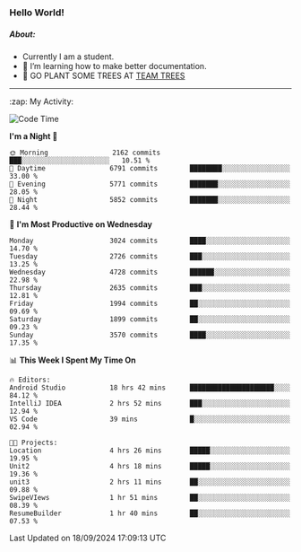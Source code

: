 ### Hello World!

##### About:
- Currently I am a student.
- 🌱 I’m learning how to make better documentation.
- 🌱 GO PLANT SOME TREES AT [TEAM TREES](https://teamtrees.org/)

---
  <summary>:zap: My Activity:</summary>
  
<!--START_SECTION:waka-->
![Code Time](http://img.shields.io/badge/Code%20Time-1%2C472%20hrs%2029%20mins-blue)

**I'm a Night 🦉** 

```text
🌞 Morning                2162 commits        ███░░░░░░░░░░░░░░░░░░░░░░   10.51 % 
🌆 Daytime                6791 commits        ████████░░░░░░░░░░░░░░░░░   33.00 % 
🌃 Evening                5771 commits        ███████░░░░░░░░░░░░░░░░░░   28.05 % 
🌙 Night                  5852 commits        ███████░░░░░░░░░░░░░░░░░░   28.44 % 
```
📅 **I'm Most Productive on Wednesday** 

```text
Monday                   3024 commits        ████░░░░░░░░░░░░░░░░░░░░░   14.70 % 
Tuesday                  2726 commits        ███░░░░░░░░░░░░░░░░░░░░░░   13.25 % 
Wednesday                4728 commits        ██████░░░░░░░░░░░░░░░░░░░   22.98 % 
Thursday                 2635 commits        ███░░░░░░░░░░░░░░░░░░░░░░   12.81 % 
Friday                   1994 commits        ██░░░░░░░░░░░░░░░░░░░░░░░   09.69 % 
Saturday                 1899 commits        ██░░░░░░░░░░░░░░░░░░░░░░░   09.23 % 
Sunday                   3570 commits        ████░░░░░░░░░░░░░░░░░░░░░   17.35 % 
```


📊 **This Week I Spent My Time On** 

```text
🔥 Editors: 
Android Studio           18 hrs 42 mins      █████████████████████░░░░   84.12 % 
IntelliJ IDEA            2 hrs 52 mins       ███░░░░░░░░░░░░░░░░░░░░░░   12.94 % 
VS Code                  39 mins             █░░░░░░░░░░░░░░░░░░░░░░░░   02.94 % 

🐱‍💻 Projects: 
Location                 4 hrs 26 mins       █████░░░░░░░░░░░░░░░░░░░░   19.95 % 
Unit2                    4 hrs 18 mins       █████░░░░░░░░░░░░░░░░░░░░   19.36 % 
unit3                    2 hrs 11 mins       ██░░░░░░░░░░░░░░░░░░░░░░░   09.88 % 
SwipeVIews               1 hr 51 mins        ██░░░░░░░░░░░░░░░░░░░░░░░   08.39 % 
ResumeBuilder            1 hr 40 mins        ██░░░░░░░░░░░░░░░░░░░░░░░   07.53 % 
```


 Last Updated on 18/09/2024 17:09:13 UTC
<!--END_SECTION:waka-->
